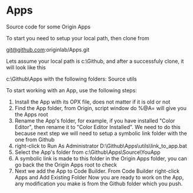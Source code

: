 # Apps
Source code for some Origin Apps

To start you need to setup your local path, then clone from 

git@github.com:originlab/Apps.git

Lets assume your local path is c:\Github\, and after a successfuly clone, it will look like this

c:\Github\Apps with the following folders:
Source
utils

To start working with an App, use the following steps:
1. Install the App with its OPX file, does not matter if it is old or not
2. Find the App folder, from Origin, script window do %@A= will give you the Apps root
3. Rename the App's folder, for example, if you have installed "Color Editor", then rename it to "Color Editor Installed". We need to do this because next step we will need to setup a symbolic link folder with the one from Github
4. right-click to Run As Administrator D:\Github\Apps\utils\link_to_app.bat
5. Select the App's folder from c:\Github\Apps\Source\YouApp
6. A symbolic link is made to this folder in the Origin Apps folder, you can go back the the Origin Apps root to check
7. Next we add the App to Code Builder. From Code Builder right-click Apps and Add Existing Folder
Now you are ready to work on the App, any modification you make is from the Github folder which you push.
